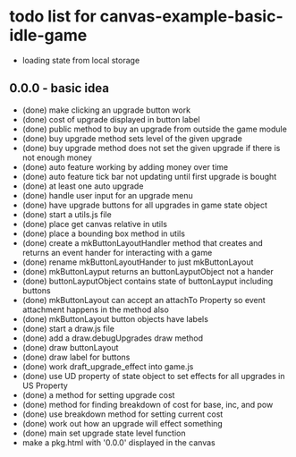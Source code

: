 # todo list for canvas-example-basic-idle-game

* loading state from local storage


## 0.0.0 - basic idea

* (done) make clicking an upgrade button work
* (done) cost of upgrade displayed in button label
* (done) public method to buy an upgrade from outside the game module
* (done) buy upgrade method sets level of the given upgrade
* (done) buy upgrade method does not set the given upgrade if there is not enough money
* (done) auto feature working by adding money over time
* (done) auto feature tick bar not updating until first upgrade is bought
* (done) at least one auto upgrade
* (done) handle user input for an upgrade menu
* (done) have upgrade buttons for all upgrades in game state object
* (done) start a utils.js file
* (done) place get canvas relative in utils
* (done) place a bounding box method in utils
* (done) create a mkButtonLayoutHandler method that creates and returns an event hander for interacting with a game
* (done) rename mkButtonLayoutHander to just mkButtonLayout
* (done) mkButtonLayput returns an buttonLayputObject not a hander
* (done) buttonLayputObject contains state of buttonLayput including buttons
* (done) mkButtonLayout can accept an attachTo Property so event attachment happens in the method also
* (done) mkButtonLayout button objects have labels
* (done) start a draw.js file
* (done) add a draw.debugUpgrades draw method
* (done) draw buttonLayout
* (done) draw label for buttons
* (done) work draft_upgrade_effect into game.js
* (done) use UD property of state object to set effects for all upgrades in US Property
* (done) a method for setting upgrade cost
* (done) method for finding breakdown of cost for base, inc, and pow
* (done) use breakdown method for setting current cost
* (done) work out how an upgrade will effect something
* (done) main set upgrade state level function
* make a pkg.html with '0.0.0' displayed in the canvas